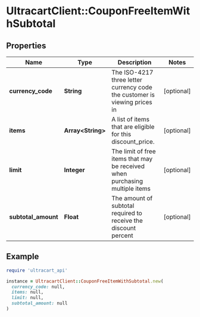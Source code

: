 # UltracartClient::CouponFreeItemWithSubtotal

## Properties

| Name | Type | Description | Notes |
| ---- | ---- | ----------- | ----- |
| **currency_code** | **String** | The ISO-4217 three letter currency code the customer is viewing prices in | [optional] |
| **items** | **Array&lt;String&gt;** | A list of items that are eligible for this discount_price. | [optional] |
| **limit** | **Integer** | The limit of free items that may be received when purchasing multiple items | [optional] |
| **subtotal_amount** | **Float** | The amount of subtotal required to receive the discount percent | [optional] |

## Example

```ruby
require 'ultracart_api'

instance = UltracartClient::CouponFreeItemWithSubtotal.new(
  currency_code: null,
  items: null,
  limit: null,
  subtotal_amount: null
)
```

